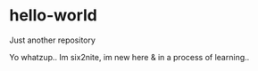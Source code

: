 # hello-world
Just another repository

Yo whatzup..
Im six2nite, im new here & in a process of learning..

